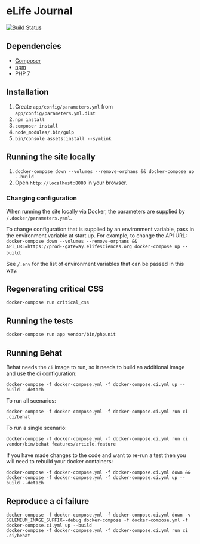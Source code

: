 eLife Journal
=============

[![Build Status](http://ci--alfred.elifesciences.org/buildStatus/icon?job=test-journal)](http://ci--alfred.elifesciences.org/job/test-journal/)

Dependencies
------------

* [Composer](https://getcomposer.org/)
* [npm](https://www.npmjs.com/)
* PHP 7

Installation
-------------

1. Create `app/config/parameters.yml` from `app/config/parameters.yml.dist`
2. `npm install`
3. `composer install`
4. `node_modules/.bin/gulp`
5. `bin/console assets:install --symlink`

Running the site locally
------------------------

1. `docker-compose down --volumes --remove-orphans && docker-compose up --build`
2. Open `http://localhost:8080` in your browser.

### Changing configuration

When running the site locally via Docker, the parameters are supplied by `/.docker/parameters.yaml`.

To change configuration that is supplied by an environment variable, pass in the environment variable at start up. For example, to change the API URL:
`docker-compose down --volumes --remove-orphans && API_URL=https://prod--gateway.elifesciences.org docker-compose up --build`.

See `/.env` for the list of environment variables that can be passed in this way.  

Regenerating critical CSS
-------------------------

`docker-compose run critical_css`

Running the tests
-----------------

`docker-compose run app vendor/bin/phpunit`

Running Behat
-------------

Behat needs the `ci` image to run, so it needs to build an additional image and use the ci configuration:

```
docker-compose -f docker-compose.yml -f docker-compose.ci.yml up --build --detach
```

To run all scenarios:

```
docker-compose -f docker-compose.yml -f docker-compose.ci.yml run ci .ci/behat
```

To run a single scenario:

```
docker-compose -f docker-compose.yml -f docker-compose.ci.yml run ci vendor/bin/behat features/article.feature
```

If you have made changes to the code and want to re-run a test then you will need to rebuild your docker containers:

```
docker-compose -f docker-compose.yml -f docker-compose.ci.yml down && docker-compose -f docker-compose.yml -f docker-compose.ci.yml up --build --detach
```

Reproduce a ci failure
----------------------

```
docker-compose -f docker-compose.yml -f docker-compose.ci.yml down -v
SELENIUM_IMAGE_SUFFIX=-debug docker-compose -f docker-compose.yml -f docker-compose.ci.yml up --build
docker-compose -f docker-compose.yml -f docker-compose.ci.yml run ci .ci/behat
```
